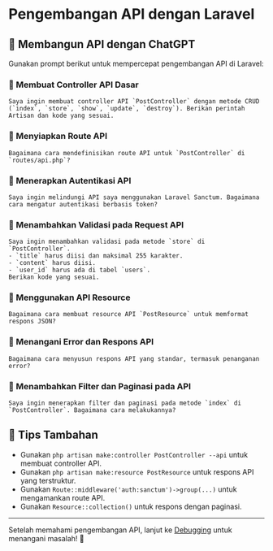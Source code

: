 # Pengembangan API dengan Laravel

## 🚀 Membangun API dengan ChatGPT
Gunakan prompt berikut untuk mempercepat pengembangan API di Laravel:

### 🔹 Membuat Controller API Dasar
```
Saya ingin membuat controller API `PostController` dengan metode CRUD (`index`, `store`, `show`, `update`, `destroy`). Berikan perintah Artisan dan kode yang sesuai.
```

### 🔹 Menyiapkan Route API
```
Bagaimana cara mendefinisikan route API untuk `PostController` di `routes/api.php`?
```

### 🔹 Menerapkan Autentikasi API
```
Saya ingin melindungi API saya menggunakan Laravel Sanctum. Bagaimana cara mengatur autentikasi berbasis token?
```

### 🔹 Menambahkan Validasi pada Request API
```
Saya ingin menambahkan validasi pada metode `store` di `PostController`.
- `title` harus diisi dan maksimal 255 karakter.
- `content` harus diisi.
- `user_id` harus ada di tabel `users`.
Berikan kode yang sesuai.
```

### 🔹 Menggunakan API Resource
```
Bagaimana cara membuat resource API `PostResource` untuk memformat respons JSON?
```

### 🔹 Menangani Error dan Respons API
```
Bagaimana cara menyusun respons API yang standar, termasuk penanganan error?
```

### 🔹 Menambahkan Filter dan Paginasi pada API
```
Saya ingin menerapkan filter dan paginasi pada metode `index` di `PostController`. Bagaimana cara melakukannya?
```

## 🎯 Tips Tambahan
- Gunakan `php artisan make:controller PostController --api` untuk membuat controller API.
- Gunakan `php artisan make:resource PostResource` untuk respons API yang terstruktur.
- Gunakan `Route::middleware('auth:sanctum')->group(...)` untuk mengamankan route API.
- Gunakan `Resource::collection()` untuk respons dengan paginasi.

---
Setelah memahami pengembangan API, lanjut ke [Debugging](debugging.md) untuk menangani masalah! 🚀

